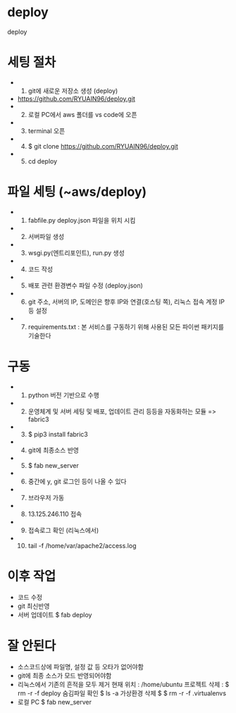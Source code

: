 # deploy
deploy

# 세팅 절차
- 1. git에 새로운 저장소 생성 (deploy)
-    https://github.com/RYUAIN96/deploy.git
- 2. 로컬 PC에서 aws 폴더를 vs code에 오픈
- 3. terminal 오픈
- 4. $ git clone https://github.com/RYUAIN96/deploy.git 
- 5. cd deploy

# 파일 세팅 (~aws/deploy)
- 1. fabfile.py deploy.json 파일을 위치 시킴
- 2. 서버파일 생성
- 3. wsgi.py(엔트리포인트), run.py 생성
- 4. 코드 작성
- 5. 배포 관련 환경변수 파일 수정 (deploy.json)
- 6. git 주소, 서버의 IP, 도메인은 향후 IP와 연결(호스팅 쪽), 리눅스 접속 계정 IP 등 설정
- 7. requirements.txt : 본 서비스를 구동하기 위해 사용된 모든 파이썬 패키지를 기술한다

# 구동
- 1. python 버전 기반으로 수행
- 2. 운영체계 및 서버 세팅 및 배포, 업데이트 관리 등등을 자동화하는 모듈 => fabric3
- 3. $ pip3 install fabric3
- 4. git에 최종소스 반영
- 5. $ fab new_server 
- 6. 중간에 y, git 로그인 등이 나올 수 있다
- 7. 브라우저 가동
- 8. 13.125.246.110 접속
- 9. 접속로그 확인 (리눅스에서)
- 10. tail -f /home/var/apache2/access.log

# 이후 작업
- 코드 수정
- git 최신반영
- 서버 업데이트
    $ fab deploy

# 잘 안된다
- 소스코드상에 파일명, 설정 값 등 오타가 없어야함
- git에 최종 소스가 모드 반영되어야함
- 리눅스에서 기존의 흔적을 모두 제거
  현재 위치 : /home/ubuntu
  프로젝트 삭제 : $ rm -r -f deploy
  숨김파일 확인
  $ ls -a
  가상환경 삭제
  $ $ rm -r -f .virtualenvs
- 로컬 PC
  $ fab new_server